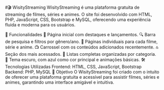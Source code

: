 #🎬 WisityStreaming
WisityStreaming é uma plataforma gratuita de streaming de filmes, séries e animes. O site foi desenvolvido com HTML, PHP, JavaScript, CSS, Bootstrap e MySQL, oferecendo uma experiência fluida e moderna para os usuários.

🚀 Funcionalidades
📌 Página inicial com destaques e lançamentos.
🔍 Barra de pesquisa e filtros por gênero/ano.
🎥 Páginas individuais para cada filme, série e anime.
📺 Carrossel com os conteúdos adicionados recentemente.
🔝 Seção dos mais acessados.
📂 Listas completas organizadas por categoria.
🎨 Tema escuro, com azul como cor principal e animações básicas.
🛠️ Tecnologias Utilizadas
Frontend: HTML, CSS, JavaScript, Bootstrap
Backend: PHP, MySQL
📌 Objetivo
O WisityStreaming foi criado com o intuito de oferecer uma plataforma gratuita e acessível para assistir filmes, séries e animes, garantindo uma interface amigável e intuitiva.
